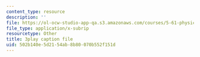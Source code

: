 ```yaml
---
content_type: resource
description: ''
file: https://ol-ocw-studio-app-qa.s3.amazonaws.com/courses/5-61-physical-chemistry-fall-2017/502b140e5d2154ab8b80070b552f151d_XxRjzphItU0.vtt
file_type: application/x-subrip
resourcetype: Other
title: 3play caption file
uid: 502b140e-5d21-54ab-8b80-070b552f151d
---
```

